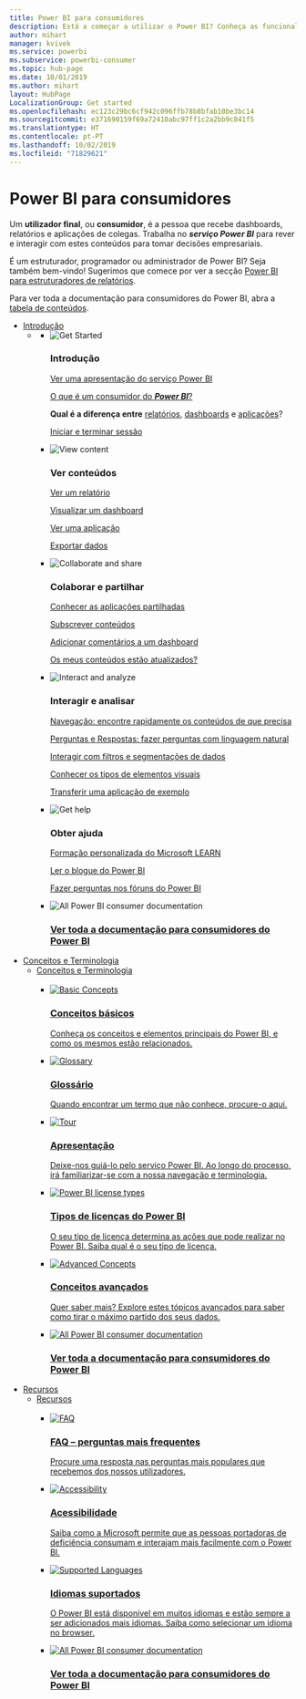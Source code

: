 ```yaml
---
title: Power BI para consumidores
description: Está a começar a utilizar o Power BI? Conheça as funcionalidades e capacidades do serviço Power BI e veja como pode tirar partido das mesmas enquanto consumidor ou utilizador final do Power BI.
author: mihart
manager: kvivek
ms.service: powerbi
ms.subservice: powerbi-consumer
ms.topic: hub-page
ms.date: 10/01/2019
ms.author: mihart
layout: HubPage
LocalizationGroup: Get started
ms.openlocfilehash: ec123c29bc6cf942c096ffb78b8bfab10be3bc14
ms.sourcegitcommit: e371690159f69a72410abc97ff1c2a2bb9c841f5
ms.translationtype: HT
ms.contentlocale: pt-PT
ms.lasthandoff: 10/02/2019
ms.locfileid: "71829621"
---
```

<div id="main" class="v2">
      <div class="container">
            <h1 class="">Power BI para consumidores</h1>
            <p>Um <b>utilizador final</b>, ou <b>consumidor</b>, é a pessoa que recebe dashboards, relatórios e aplicações de colegas. Trabalha no <b><i>serviço Power BI</i></b> para rever e interagir com estes conteúdos para tomar decisões empresariais.</p>
            <p>É um estruturador, programador ou administrador de Power BI? Seja também bem-vindo! Sugerimos que comece por ver a secção <a href="../power-bi-creator-landing.md">Power BI para estruturadores de relatórios</a>.</p>
            <p>Para ver toda a documentação para consumidores do Power BI, abra a <a href="end-user-consumer.md">tabela de conteúdos</a>.</p>
            <ul class="pivots">
            <li>
                <a href="#get-started" data-linktype="self-bookmark">Introdução</a>
                <ul id="get-started" class="cardsF">
                    <li>
                        <a data-default="true" href="#getstarted" data-linktype="self-bookmark"></a>
                        <ul id="getstarted" class="cardsF">
                            <li>
                                <div class="cardSize">
                                    <div class="cardPadding">
                                        <div class="card">
                                            <div class="cardImageOuter">
                                                <div class="cardImage">
                                                    <img alt="Get Started" src="media/end-user-consumer/get-started.svg" data-linktype="relative-path">
                                                </div>
                                            </div>
                                            <div class="cardText">
                                                <h3>Introdução</h3>
                                                <p><a href="/power-bi/consumer/end-user-reading-view" data-linktype="absolute-path">Ver uma apresentação do serviço Power BI</a></p>
                                                <p><a href="/power-bi/consumer/end-user-consumer" data-linktype="absolute-path">O que é um consumidor do <b><i>Power BI</i></b>?</a></p>
                                                <p><b>Qual é a diferença entre</b> <a href="/power-bi/consumer/end-user-reports" data-linktype="absolute-path">relatórios</a>, <a href="/power-bi/consumer/end-user-dashboards" data-linktype="absolute-path">dashboards</a> e <a href="/power-bi/consumer/end-user-apps" data-linktype="absolute-path">aplicações</a>?</p>
                                                <p><a href="/power-bi/consumer/end-user-sign-in" data-linktype="absolute-path">Iniciar e terminar sessão</a></p>
                                            </div>
                                        </div>
                                    </div>
                                </div>
                            </li>
                            <li>
                                <div class="cardSize">
                                    <div class="cardPadding">
                                        <div class="card">
                                            <div class="cardImageOuter">
                                                <div class="cardImage">
                                                    <img alt="View content" src="media/end-user-consumer/view-content.svg" data-linktype="relative-path">
                                                </div>
                                            </div>
                                            <div class="cardText">
                                                <h3>Ver conteúdos</h3>
                                                <p><a href="/power-bi/consumer/end-user-report-open" data-linktype="absolute-path">Ver um relatório</a></p>
                                                <p><a href="/power-bi/consumer/end-user-dashboard-open" data-linktype="absolute-path">Visualizar um dashboard</a></p>
                                                <p><a href="/power-bi/consumer/end-user-app-view" data-linktype="absolute-path">Ver uma aplicação</a></p>
                                                <p><a href="/power-bi/consumer/end-user-export" data-linktype="absolute-path">Exportar dados</a>
                                            </div>
                                        </div>
                                    </div>
                                </div>
                            </li>
                            <li>
                                <div class="cardSize">
                                    <div class="cardPadding">
                                        <div class="card">
                                            <div class="cardImageOuter">
                                                <div class="cardImage">
                                                    <img alt="Collaborate and share" src="media/end-user-consumer/collaborate-share.svg" data-linktype="relative-path">
                                                </div>
                                            </div>
                                            <div class="cardText">
                                                <h3>Colaborar e partilhar</h3>
                                                <p><a href="/power-bi/consumer/end-user-apps" data-linktype="absolute-path">Conhecer as aplicações partilhadas</a></p>
                                                <p><a href="/power-bi/consumer/end-user-subscribe" data-linktype="absolute-path">Subscrever conteúdos</a></p>
                                                <p><a href="/power-bi/consumer/end-user-comment" data-linktype="absolute-path">Adicionar comentários a um dashboard</a></p>
                                                <p><a href="/power-bi/consumer/end-user-fresh" data-linktype="absolute-path">Os meus conteúdos estão atualizados?</a></p>
                                            </div>
                                        </div>
                                    </div>
                                </div>
                            </li>
                            <li>
                                <div class="cardSize">
                                    <div class="cardPadding">
                                        <div class="card">
                                            <div class="cardImageOuter">
                                                <div class="cardImage">
                                                    <img alt="Interact and analyze" src="media/end-user-consumer/interact-analyze.svg" data-linktype="relative-path">
                                                </div>
                                            </div>
                                            <div class="cardText">
                                                <h3>Interagir e analisar</h3>
                                                <p><a href="/power-bi/consumer/end-user-experience" data-linktype="absolute-path">Navegação: encontre rapidamente os conteúdos de que precisa</a></p>
                                                <p><a href="/power-bi/consumer/end-user-q-and-a" data-linktype="absolute-path">Perguntas e Respostas: fazer perguntas com linguagem natural</a></p>
                                                <p><a href="/power-bi/consumer/end-user-report-filter" data-linktype="absolute-path">Interagir com filtros e segmentações de dados</a></p>
                                                <p><a href="/power-bi/consumer/end-user-visual-type" data-linktype="absolute-path">Conhecer os tipos de elementos visuais</a></p>
                                                <p><a href="/power-bi/consumer/end-user-app-marketing" data-linktype="absolute-path">Transferir uma aplicação de exemplo</a></p>
                                            </div>
                                        </div>
                                    </div>
                                </div>
                            </li>
                            <li>
                                <div class="cardSize">
                                    <div class="cardPadding">
                                        <div class="card">
                                            <div class="cardImageOuter">
                                                <div class="cardImage">
                                                    <img alt="Get help" src="media/end-user-consumer/get-help.svg" data-linktype="relative-path">
                                                </div>
                                            </div>
                                            <div class="cardText">
                                                <h3>Obter ajuda</h3>
                                            <p><a href="https://docs.microsoft.com/en-us/learn/paths/consume-data-with-power-bi/" data-linktype="absolute-path">Formação personalizada do Microsoft LEARN</a></p>
                                                <p><a href="https://powerbi.microsoft.com/blog/" data-linktype="absolute-path">Ler o blogue do Power BI</a></p>
                                                <p><a href="http://community.powerbi.com/" data-linktype="absolute-path">Fazer perguntas nos fóruns do Power BI</a></p>
                                            </div>
                                        </div>
                                    </div>
                                </div>
                            </li>
                            <li>
                                <div class="cardSize">
                                    <div class="cardPadding">
                                        <div class="card">
                                            <div class="cardImageOuter">
                                                <div class="cardImage">
                                                    <img alt="All Power BI consumer documentation" src="media/end-user-consumer/see-all.svg" data-linktype="relative-path">
                                                </div>
                                            </div>
                                            <div class="cardText">
                                                <a href="end-user-consumer.md" data-linktype="absolute-path">
                                                <h3>Ver toda a documentação para consumidores do Power BI</h3></a>
                                            </div>
                                        </div>
                                    </div>
                                </div>
                            </li>
                        </ul>
                    </li>
                </ul>
            </li>
            <li>
                <a href="#concepts-terminology" data-linktype="self-bookmark"> Conceitos e Terminologia</a>
                <ul id="concepts-terminology">
                    <li>
                        <a href="#conceptsterminology" data-linktype="self-bookmark">Conceitos e Terminologia</a>
                        <ul id="conceptsterminology" class="cardsC">
                            <br>
                            <li>
                                <a href="/power-bi/consumer/End-user-basic-concepts" data-linktype="absolute-path">
                                    <div class="cardSize">
                                        <div class="cardPadding">
                                            <div class="card">
                                                <div class="cardImageOuter">
                                                    <div class="cardImage bgdAccent1">
                                                        <img src="media/end-user-consumer/basic-concepts.svg" alt="Basic Concepts" data-linktype="relative-path">
                                                    </div>
                                                </div>
                                                <div class="cardText">
                                                    <h3>Conceitos básicos</h3>
                                                    <p>Conheça os conceitos e elementos principais do Power BI, e como os mesmos estão relacionados.</p>
                                                </div>
                                            </div>
                                        </div>
                                    </div>
                                </a>
                            </li>
                            <li>
                                <a href="/power-bi/consumer/End-user-glossary" data-linktype="absolute-path">
                                    <div class="cardSize">
                                        <div class="cardPadding">
                                            <div class="card">
                                                <div class="cardImageOuter">
                                                    <div class="cardImage bgdAccent1">
                                                        <img src="media/end-user-consumer/glossary.svg" alt="Glossary" data-linktype="relative-path">
                                                    </div>
                                                </div>
                                                <div class="cardText">
                                                    <h3>Glossário</h3>
                                                    <p>Quando encontrar um termo que não conhece, procure-o aqui.</p>
                                                </div>
                                            </div>
                                        </div>
                                    </div>
                                </a>
                            </li>
                            <li>
                                <a href="/power-bi/consumer/end-user-experience" data-linktype="absolute-path">
                                    <div class="cardSize">
                                        <div class="cardPadding">
                                            <div class="card">
                                                <div class="cardImageOuter">
                                                    <div class="cardImage bgdAccent1">
                                                        <img src="media/end-user-consumer/tour.svg" alt="Tour" data-linktype="relative-path">
                                                    </div>
                                                </div>
                                                <div class="cardText">
                                                    <h3>Apresentação</h3>
                                                    <p>Deixe-nos guiá-lo pelo serviço Power BI. Ao longo do processo, irá familiarizar-se com a nossa navegação e terminologia.</p>
                                                </div>
                                            </div>
                                        </div>
                                    </div>
                                </a>
                            </li>
                            <li>
                                <a href="/power-bi/service-admin-licensing-organization" data-linktype="absolute-path">
                                    <div class="cardSize">
                                        <div class="cardPadding">
                                            <div class="card">
                                                <div class="cardImageOuter">
                                                    <div class="cardImage bgdAccent1">
                                                        <img src="media/end-user-consumer/power-bi-license-types.svg" alt="Power BI license types" data-linktype="relative-path">
                                                    </div>
                                                </div>
                                                <div class="cardText">
                                                    <h3>Tipos de licenças do Power BI</h3>
                                                    <p>O seu tipo de licença determina as ações que pode realizar no Power BI. Saiba qual é o seu tipo de licença.</p>
                                                </div>
                                            </div>
                                        </div>
                                    </div>
                                </a>
                            </li>
                            <li>
                                <a href="/power-bi/consumer/end-user-featured" data-linktype="absolute-path">
                                    <div class="cardSize">
                                        <div class="cardPadding">
                                            <div class="card">
                                                <div class="cardImageOuter">
                                                    <div class="cardImage bgdAccent1">
                                                        <img src="media/end-user-consumer/advanced-concepts.svg" alt="Advanced Concepts" data-linktype="relative-path">
                                                    </div>
                                                </div>
                                                <div class="cardText">
                                                    <h3>Conceitos avançados</h3>
                                                    <p>Quer saber mais? Explore estes tópicos avançados para saber como tirar o máximo partido dos seus dados. </p>
                                                </div>
                                            </div>
                                        </div>
                                    </div>
                                </a>
                            </li>
                            <li>
                                <a href="end-user-consumer.md" data-linktype="absolute-path">
                                    <div class="cardSize">
                                        <div class="cardPadding">
                                            <div class="card">
                                                <div class="cardImageOuter">
                                                    <div class="cardImage bgdAccent1">
                                                        <img src="media/end-user-consumer/See_All_400x140.svg" alt="All Power BI consumer documentation" data-linktype="relative-path">
                                                    </div>
                                                </div>
                                                <div class="cardText">
                                                    <h3>Ver toda a documentação para consumidores do Power BI</h3>
                                                </div>
                                            </div>
                                        </div>
                                    </div>
                                </a>
                            </li>
                        </ul>
                    </li>
                </ul>
            </li>
            <li>
                <a href="#resources" data-linktype="self-bookmark">Recursos</a>
                <ul id="resources">
                    <li>
                        <a href="#resources" data-linktype="self-bookmark">Recursos</a>
                        <ul id="resources" class="cardsC">
                            <br>
                            <li>
                                <a href="/power-bi/consumer/end-user-faq" data-linktype="absolute-path">
                                    <div class="cardSize">
                                        <div class="cardPadding">
                                            <div class="card">
                                                <div class="cardImageOuter">
                                                    <div class="cardImage bgdAccent1">
                                                        <img src="media/end-user-consumer/faq.svg" alt="FAQ" data-linktype="relative-path">
                                                    </div>
                                                </div>
                                                <div class="cardText">
                                                    <h3>FAQ – perguntas mais frequentes</h3>
                                                    <p>Procure uma resposta nas perguntas mais populares que recebemos dos nossos utilizadores.</p>
                                                </div>
                                            </div>
                                        </div>
                                    </div>
                                </a>
                            </li>
                            <li>
                                <a href="/power-bi/desktop-accessibility" data-linktype="absolute-path">
                                    <div class="cardSize">
                                        <div class="cardPadding">
                                            <div class="card">
                                                <div class="cardImageOuter">
                                                    <div class="cardImage bgdAccent1">
                                                        <img src="media/end-user-consumer/accessibility.svg" alt="Accessibility" data-linktype="relative-path">
                                                    </div>
                                                </div>
                                                <div class="cardText">
                                                    <h3>Acessibilidade</h3>
                                                    <p>Saiba como a Microsoft permite que as pessoas portadoras de deficiência consumam e interajam mais facilmente com o Power BI. </p>
                                                </div>
                                            </div>
                                        </div>
                                    </div>
                                </a>
                            </li>
                            <li>
                                <a href="/power-bi/supported-languages-countries-regions" data-linktype="absolute-path">
                                    <div class="cardSize">
                                        <div class="cardPadding">
                                            <div class="card">
                                                <div class="cardImageOuter">
                                                    <div class="cardImage bgdAccent1">
                                                        <img src="media/end-user-consumer/supported-languages.svg" alt="Supported Languages" data-linktype="relative-path">
                                                    </div>
                                                </div>
                                                <div class="cardText">
                                                    <h3>Idiomas suportados</h3>
                                                    <p>O Power BI está disponível em muitos idiomas e estão sempre a ser adicionados mais idiomas. Saiba como selecionar um idioma no browser. </p>
                                                </div>
                                            </div>
                                        </div>
                                    </div>
                                </a>
                            </li>
                            <li>
                                <a href="end-user-consumer.md" data-linktype="absolute-path">
                                    <div class="cardSize">
                                        <div class="cardPadding">
                                            <div class="card">
                                                <div class="cardImageOuter">
                                                    <div class="cardImage bgdAccent1">
                                                        <img src="media/end-user-consumer/See_All_400x140.svg" alt="All Power BI consumer documentation" data-linktype="relative-path">
                                                    </div>
                                                </div>
                                                <div class="cardText">
                                                    <h3>Ver toda a documentação para consumidores do Power BI</h3>
                                                </div>
                                            </div>
                                        </div>
                                    </div>
                                </a>
                            </li>
                        </ul>
                    </li>
                </ul>
            </li>
            </ul> 
      </div>
</div>
